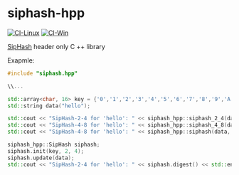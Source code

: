 # siphash-hpp

[![CI-Linux](https://github.com/OWNER/siphash-hpp/actions/workflows/CI-Linux.yml/badge.svg)](https://github.com/OWNER/siphash-hpp/actions/workflows/CI-Linux.yml)
[![CI-Win](https://github.com/OWNER/siphash-hpp/actions/workflows/CI-Win.yml/badge.svg)](https://github.com/OWNER/siphash-hpp/actions/workflows/CI-Win.yml)

[SipHash](https://en.wikipedia.org/wiki/SipHash) header only C ++ library

Exapmle:

```cpp
#include "siphash.hpp"

\\...

std::array<char, 16> key = {'0','1','2','3','4','5','6','7','8','9','A','B','C','D','E','F'};
std::string data("hello");

std::cout << "SipHash-2-4 for 'hello': " << siphash_hpp::siphash_2_4(data, key) << std::endl;
std::cout << "SipHash-4-8 for 'hello': " << siphash_hpp::siphash_4_8(data, key) << std::endl;
std::cout << "SipHash-4-8 for 'hello': " << siphash_hpp::siphash(data, key, 4, 8) << std::endl;

siphash_hpp::SipHash siphash;
siphash.init(key, 2, 4);
siphash.update(data);
std::cout << "SipHash-2-4 for 'hello': " << siphash.digest() << std::endl;
```







